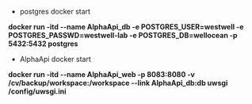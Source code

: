 - postgres docker start

**docker run -itd --name AlphaApi_db -e POSTGRES_USER=westwell -e POSTGRES_PASSWD=westwell-lab -e POSTGRES_DB=wellocean -p 5432:5432 postgres**

- AlphaApi docker start

**docker run -itd --name AlphaApi_web -p 8083:8080 -v /cv/backup/workspace:/workspace --link AlphaApi_db:db uwsgi /config/uwsgi.ini**
